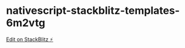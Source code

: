 # nativescript-stackblitz-templates-6m2vtg

[Edit on StackBlitz ⚡️](https://stackblitz.com/edit/nativescript-stackblitz-templates-6m2vtg)